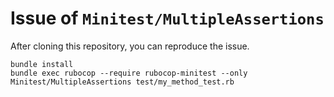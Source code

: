 # Issue of `Minitest/MultipleAssertions`

After cloning this repository, you can reproduce the issue.

```console
bundle install
bundle exec rubocop --require rubocop-minitest --only Minitest/MultipleAssertions test/my_method_test.rb
```
